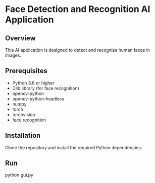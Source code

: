# Face Detection and Recognition AI Application

## Overview
This AI application is designed to detect and recognize human faces in images.


## Prerequisites
- Python 3.6 or higher
- Dlib library (for face recognition)
- opencv-python
- opencv-python-headless
- numpy
- torch
- torchvision
- face recognition

## Installation
Clone the repository and install the required Python dependencies:

## Run

python gui.py
